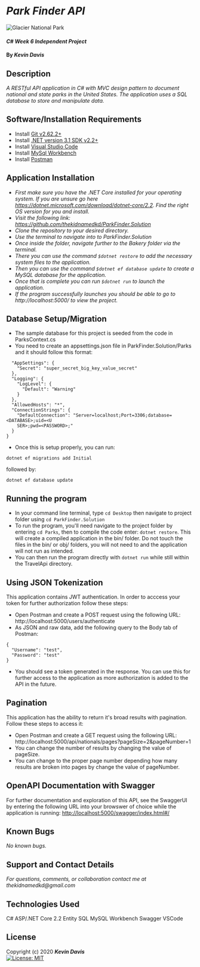 # _Park Finder API_

![Glacier National Park](https://c.na84.content.force.com/servlet/servlet.ImageServer?id=01550000001kmeG&oid=00D50000000JMrK&lastMod=1441214314000)

#### _C# Week 6 Independent Project_

#### By _**Kevin Davis**_


## Description

_A RESTful API application in C# with MVC design pattern to document national and state parks in the United States. The application uses a SQL database to store and manipulate data._


## Software/Installation Requirements
* Install [Git v2.62.2+](https://git-scm.com/downloads/)
* Install [.NET version 3.1 SDK v2.2+](https://dotnet.microsoft.com/download/dotnet-core/2.2)
* Install [Visual Studio Code](https://code.visualstudio.com/)
* Install [MySql Workbench](https://www.mysql.com/products/workbench/)
* Install [Postman](https://www.postman.com/downloads/)


## Application Installation
* _First make sure you have the .NET Core installed for your operating system. If you are unsure go here https://dotnet.microsoft.com/download/dotnet-core/2.2. Find the right OS version for you and install._
* _Visit the following link: https://github.com/thekidnamedkd/ParkFinder.Solution_
* _Clone the repository to your desired directory._
* _Use the terminal to navigate into to ParkFinder.Solution_
* _Once inside the folder, navigate further to the Bakery folder via the terminal._
* _There you can use the command ```$dotnet restore``` to add the necessary system files to the application._
* _Then you can use the command ```$dotnet ef database update``` to create a MySQL database for the application._
* _Once that is complete you can run ```$dotnet run``` to launch the application._
* _If the program successfully launches you should be able to go to http://localhost:5000/ to view the project._


## Database Setup/Migration

* The sample database for this project is seeded from the code in ParksContext.cs
* You need to create an appsettings.json file in ParkFinder.Solution/Parks and it should follow this format:

```{
  "AppSettings": {
    "Secret": "super_secret_big_key_value_secret"
  },
  "Logging": {
    "LogLevel": {
      "Default": "Warning"
    }
  },
  "AllowedHosts": "*",
  "ConnectionStrings": {
    "DefaultConnection": "Server=localhost;Port=3306;database=<DATABASE>;uid=<U
    SER>;pwd=<PASSWORD>;"
  }
}
```

* Once this is setup properly, you can run:

```
dotnet ef migrations add Initial
```
followed by:

```
dotnet ef database update
```
## Running the program
* In your command line terminal, type `cd Desktop` then navigate to project folder using `cd ParkFinder.Solution`
* To run the program, you'll need navigate to the project folder by entering `cd Parks`, then to compile the code enter: `dotnet restore`. This will create a compiled application in the bin/ folder.  Do not touch the files in the bin/ or obj/ folders, you will not need to and the application will not run as intended.
* You can then run the program directly with `dotnet run` while still within the TravelApi directory.

## Using JSON Tokenization
This application contains JWT authentication. In order to acccess your token for further authorization follow these steps:

* Open Postman and create a POST request using the following URL: http://localhost:5000/users/authenticate
* As JSON and raw data, add the following query to the Body tab of Postman:
```
{
  "Username": "test",
  "Password": "test" 
}
```
* You should see a token generated in the response. You can use this for further access to the application as more authorization is added to the API in the future.

## Pagination
This application has the ability to return it's broad results with pagination. Follow these steps to access it:

* Open Postman and create a GET request using the following URL: http://localhost:5000/api/nationals/pages?pageSize=2&pageNumber=1
* You can change the number of results by changing the value of pageSize.
* You can change to the proper page number depending how many results are broken into pages by change the value of pageNumber.


## OpenAPI Documentation with Swagger
For further documentation and exploration of this API, see the SwaggerUI by entering the following URL into your browswer of choice while the application is running:
<http://localhost:5000/swagger/index.html#/>


## Known Bugs

_No known bugs._


## Support and Contact Details

_For questions, comments, or collaboration contact me at thekidnamedkd@gmail.com_


## Technologies Used

C#
ASP/.NET Core 2.2
Entity
SQL
MySQL Workbench
Swagger
VSCode


## License

Copyright (c) 2020 **_Kevin Davis_**   
[![License: MIT](https://img.shields.io/badge/License-MIT-yellow.svg)](https://opensource.org/licenses/MIT)
